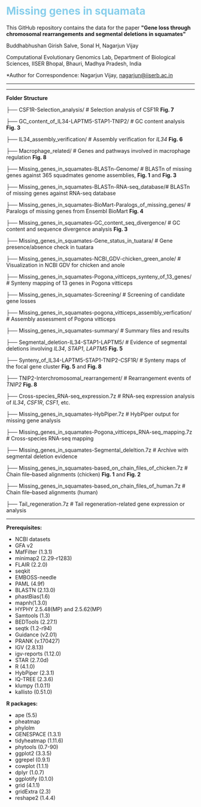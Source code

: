 
<h1 style="color:skyblue;">Missing genes in squamata</h1>

This GitHub repository contains the data for the paper **"Gene loss through chromosomal rearrangements and segmental deletions in squamates"**

Buddhabhushan Girish Salve, Sonal H, Nagarjun Vijay

Computational Evolutionary Genomics Lab, Department of Biological Sciences, IISER Bhopal, Bhauri, Madhya Pradesh, India

*Author for Correspondence: Nagarjun Vijay, nagarjun@iiserb.ac.in

____________________________________________________________________________________________________________________________________________________

____________________________________________________________________________________________________________________________________________________
**Folder Structure**

├── CSF1R-Selection_analysis/                          # Selection analysis of CSF1R **Fig. 7**

├── GC_content_of_IL34-LAPTM5-STAP1-TNIP2/             # GC content analysis **Fig. 3**

├── IL34_assembly_verification/                        # Assembly verification for _IL34_ **Fig. 6**

├── Macrophage_related/                                # Genes and pathways involved in macrophage regulation **Fig. 8**

├── Missing_genes_in_squamates-BLASTn-Genome/          # BLASTn of missing genes against 365 squadmates genome assemblies, **Fig. 1** and **Fig. 3**

├── Missing_genes_in_squamates-BLASTn-RNA-seq_database/# BLASTn of missing genes against RNA-seq database

├── Missing_genes_in_squamates-BioMart-Paralogs_of_missing_genes/ # Paralogs of missing genes from Ensembl BioMart **Fig. 4**

├── Missing_genes_in_squamates-GC_content_seq_divergence/         # GC content and sequence divergence analysis  **Fig. 3**

├── Missing_genes_in_squamates-Gene_status_in_tuatara/            # Gene presence/absence check in tuatara

├── Missing_genes_in_squamates-NCBI_GDV-chicken_green_anole/      # Visualization in NCBI GDV for chicken and anole

├── Missing_genes_in_squamates-Pogona_vitticeps_synteny_of_13_genes/ # Synteny mapping of 13 genes in Pogona vitticeps

├── Missing_genes_in_squamates-Screening/                         # Screening of candidate gene losses

├── Missing_genes_in_squamates-pogona_vitticeps_assembly_verfication/ # Assembly assessment of Pogona vitticeps

├── Missing_genes_in_squamates-summary/                           # Summary files and results

├── Segmental_deletion-IL34-STAP1-LAPTM5/             # Evidence of segmental deletions involving _IL34_, _STAP1_, _LAPTM5_ **Fig. 5**

├── Synteny_of_IL34-LAPTM5-STAP1-TNIP2-CSF1R/         # Synteny maps of the focal gene cluster **Fig. 5** and **Fig. 8**

├── TNIP2-Interchromosomal_rearrangement/             # Rearrangement events of _TNIP2_ **Fig. 8**

├── Cross-species_RNA-seq_expression.7z               # RNA-seq expression analysis of _IL34_, _CSF1R_, _CSF1_, etc.

├── Missing_genes_in_squamates-HybPiper.7z            # HybPiper output for missing gene analysis

├── Missing_genes_in_squamates-Pogona_vitticeps_RNA-seq_mapping.7z # Cross-species RNA-seq mapping 

├── Missing_genes_in_squamates-Segmental_deleltion.7z # Archive with segmental deletion evidence

├── Missing_genes_in_squamates-based_on_chain_files_of_chicken.7z  # Chain file–based alignments (chicken) **Fig. 1** and **Fig. 2**

├── Missing_genes_in_squamates-based_on_chain_files_of_human.7z    # Chain file–based alignments (human)

├── Tail_regeneration.7z                            # Tail regeneration-related gene expression or analysis

____________________________________________________________________________________________________________________________________________________
**Prerequisites:**
- NCBI datasets
- GFA v2
- MafFilter (1.3.1)
- minimap2 (2.29-r1283)
- FLAIR (2.2.0)
- seqkit
- EMBOSS-needle
- PAML (4.9f)
- BLASTN (2.13.0)
- phastBias(1.6)
- mapnh(1.3.0)
- HYPHY 2.5.48(MP) and 2.5.62(MP)
- Samtools (1.3)
- BEDTools (2.27.1)
- seqtk (1.2-r94)
- Guidance (v2.01)
- PRANK (v.170427)
- IGV (2.8.13)
- igv-reports (1.12.0)
- STAR (2.7.0d)
- R (4.1.0)
- HybPiper (2.3.1)
- IQ-TREE (2.3.6)
- klumpy (1.0.11)
- kallisto (0.51.0)

**R packages:**
- ape (5.5)
- pheatmap
- phylolm
- GENESPACE (1.3.1)
- tidyheatmap (1.11.6)
- phytools (0.7-90)
- ggplot2 (3.3.5)
- ggrepel (0.9.1)
- cowplot (1.1.1)
- dplyr (1.0.7)
- ggplotify (0.1.0)
- grid (4.1.1)
- gridExtra (2.3)
- reshape2 (1.4.4)
